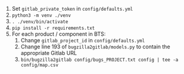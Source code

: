 1. Set `gitlab_private_token` in `config/defaults.yml`
2. `python3 -m venv ./venv`
3. `. ./venv/bin/activate`
4. `pip install -r requirements.txt`
5. For each product / component in BTS:
   1. Change `gitlab_project_id` in `config/defaults.yml`
   2. Change line 193 of `bugzilla2gitlab/models.py` to contain the
      appropriate Gitlab URL
   3. `bin/bugzilla2gitlab config/bugs_PROJECT.txt config | tee -a config/map.csv`
